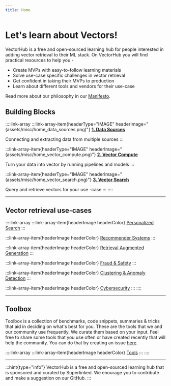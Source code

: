 ```yaml
---
title: Home
---
```


# Let's learn about Vectors!

VectorHub is a free and open-sourced learning hub for people interested in adding vector retrieval to their ML stack. On VectorHub you will find practical resources to help you -

* Create MVPs with easy-to-follow learning materials
* Solve use-case specific challenges in vector retrieval
* Get confident in taking their MVPs to production
* Learn about different tools and vendors for their use-case

Read more about our philosophy in our [Manifesto](manifesto.md).

## Building Blocks

::::link-array
:::link-array-item{headerType="IMAGE" headerImage="(assets/misc/home_data_sources.png)"}
[**1. Data Sources**](building_blocks/data_sources/readme.md)

Connecting and extracting data from multiple sources
:::

:::link-array-item{headerType="IMAGE" headerImage="(assets/misc/home_vector_compute.png)"}
[**2. Vector Compute**](building_blocks/vector_compute/readme.md)

Turn your data into vector by running pipelines and models
:::

:::link-array-item{headerType="IMAGE" headerImage="(assets/misc/home_vector_search.png)"}
[**3. Vector Search**](building_blocks/vector_search/readme.md)

Query and retrieve vectors for your use -case
:::
::::

***

## Vector retrieval use-cases

::::link-array
:::link-array-item{headerImage headerColor}
[Personalized Search](use_cases/personalized_search.md)
:::

:::link-array-item{headerImage headerColor}
[Recommender Systems](use_cases/recommender_systems.md)
:::

:::link-array-item{headerImage headerColor}
[Retrieval Augmented Generation](use_cases/retrieval_augmented_generation.md)
:::

:::link-array-item{headerImage headerColor}
[Fraud & Safety](use_cases/fraud_&_safety.md)
:::

:::link-array-item{headerImage headerColor}
[Clustering & Anomaly Detection](use_cases/clustering_&_anomaly_detection.md)
:::

:::link-array-item{headerImage headerColor}
[Cybersecurity](use_cases/cybersecurity.md)
:::
::::

***

## Toolbox

Toolbox is a collection of benchmarks, code snippets, summaries & tricks that aid in deciding on what's best for you. These are the tools that we and our community use frequently. We curate them based on your input. Feel free to share some tools that you use often or have created recently that will help the community. You can do that by creating an issue [here](https://github.com/superlinked/VectorHub/issues/new).

::::link-array
:::link-array-item{headerImage headerColor}
[Tools](tools/readme.md)
:::
::::

***

:::hint{type="info"}
VectorHub is a free and open-sourced learning hub that is sponsored and curated by Superlinked. We enourage you to contribute and make a suggestion on our GitHub.
:::
